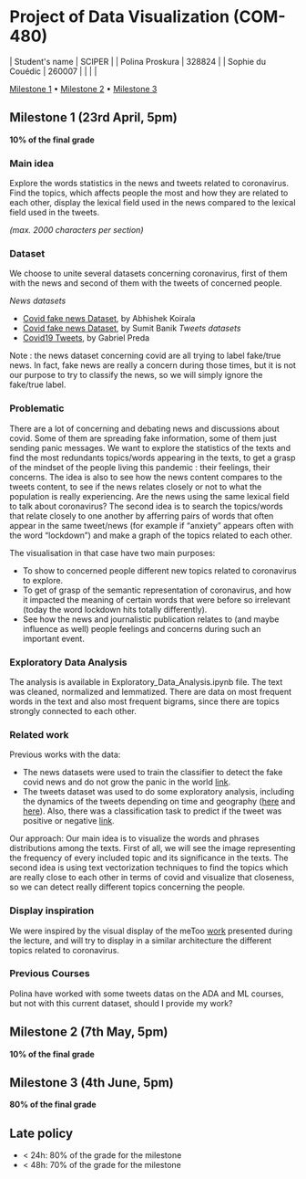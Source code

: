 # Project of Data Visualization (COM-480)

| Student's name | SCIPER |
| Polina Proskura | 328824 |
| Sophie du Couédic | 260007 |
| | |

[Milestone 1](#milestone-1) • [Milestone 2](#milestone-2) • [Milestone 3](#milestone-3)

## Milestone 1 (23rd April, 5pm)

**10% of the final grade**

### Main idea
Explore the words statistics in the news and tweets related to coronavirus. Find the topics, which affects people the most and how they are related to each other, display the lexical field used in the news compared to the lexical field used in the tweets.

*(max. 2000 characters per section)*

### Dataset
We choose to unite several datasets concerning coronavirus, first of them with the news and second of them with the tweets of concerned people.

*News datasets*
- [Covid fake news Dataset](https://data.mendeley.com/datasets/zwfdmp5syg/1), by Abhishek Koirala
- [Covid fake news Dataset](https://zenodo.org/record/4282522#.YH0t0YMzaxB), by Sumit Banik
*Tweets datasets*
- [Covid19 Tweets](https://www.kaggle.com/gpreda/covid19-tweets), by Gabriel Preda

Note : the news dataset concerning covid are all trying to label fake/true news. In fact, fake news are really a concern during those times, but it is not our purpose to try to classify the news, so we will simply ignore the fake/true label.

### Problematic

There are a lot of concerning and debating news and discussions about covid. Some of them are spreading fake information, some of them just sending panic messages. We want to explore the statistics of the texts and find the most redundants topics/words appearing in the texts, to get a grasp of the mindset of the people living this pandemic : their feelings, their concerns. The idea is also to see how the news content compares to the tweets content, to see if the news relates closely or not to what the population is really experiencing. Are the news using the same lexical field to talk about coronavirus? The second idea is to search the topics/words that relate closely to one another by afferring pairs of words that often appear in the same tweet/news (for example if “anxiety” appears often with the word “lockdown”) and make a graph of the topics related to each other.

The visualisation in that case have two main purposes:
- To show to concerned people different new topics related to coronavirus to explore.
- To get of grasp of the semantic representation of coronavirus, and how it impacted the meaning of certain words that were before so irrelevant (today the word lockdown hits totally differently).
- See how the news and journalistic publication relates  to (and maybe influence as well) people feelings and concerns during such an important event.

### Exploratory Data Analysis

The analysis is available in Exploratory_Data_Analysis.ipynb file.
The text was cleaned, normalized and lemmatized.
There are data on most frequent words in the text and also most frequent bigrams, since there are topics strongly connected to each other.

### Related work

Previous works with the data:
- The news datasets were used to train the classifier to detect the fake covid news and do not grow the panic in the world [link](https://arxiv.org/abs/2011.03327).
- The tweets dataset was used to do some exploratory analysis, including the dynamics of the tweets depending on time and geography ([here](https://www.kaggle.com/gpreda/covid19-tweets/tasks?taskId=1505) and [here](https://www.kaggle.com/gpreda/covid19-tweets/tasks?taskId=1694)). Also, there was a classification task to predict if the tweet was positive or negative [link](https://www.kaggle.com/gpreda/covid19-tweets/tasks?taskId=1506).

Our approach: Our main idea is to visualize the words and phrases distributions among the texts.
First of all, we will see the image representing the frequency of every included topic and its significance in the texts.
The second idea is using text vectorization techniques to find the topics which are really close to each other in terms of covid and visualize that closeness, so we can detect really different topics concerning the people.

### Display inspiration
We were inspired by the visual display of the meToo [work](http://metoomentum.com/assets/rooting.jpg) presented during the lecture, and will try to display in a similar architecture the different topics related to coronavirus.

### Previous Courses
Polina have worked with some tweets datas on the ADA and ML courses, but not with this current dataset, should I provide my work?

## Milestone 2 (7th May, 5pm)

**10% of the final grade**


## Milestone 3 (4th June, 5pm)

**80% of the final grade**


## Late policy

- < 24h: 80% of the grade for the milestone
- < 48h: 70% of the grade for the milestone
